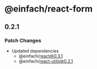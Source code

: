 # @einfach/react-form

## 0.2.1

### Patch Changes

- Updated dependencies
  - @einfach/react@0.3.1
  - @einfach/react-utils@0.2.1
